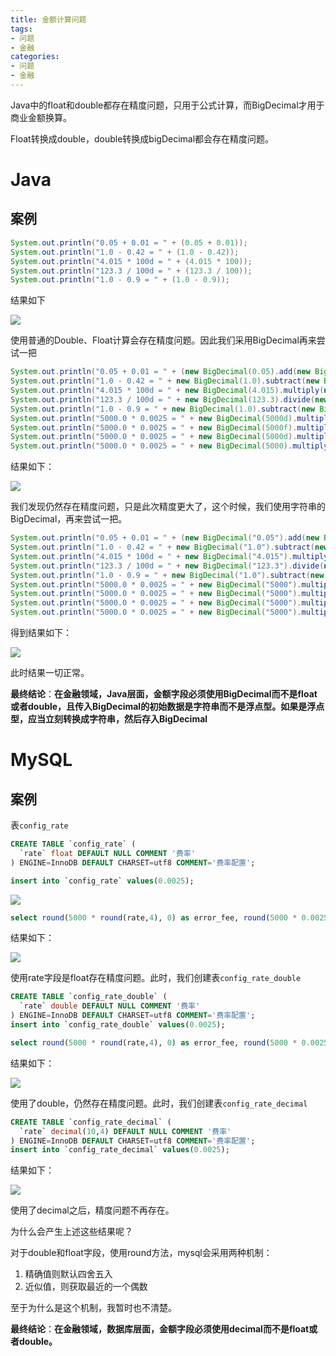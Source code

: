 ```yaml
---
title: 金额计算问题
tags: 
- 问题
- 金融
categories:
- 问题
- 金融
---
```




Java中的float和double都存在精度问题，只用于公式计算，而BigDecimal才用于商业金额换算。



Float转换成double，double转换成bigDecimal都会存在精度问题。



# Java

## 案例

```java
System.out.println("0.05 + 0.01 = " + (0.05 + 0.01));
System.out.println("1.0 - 0.42 = " + (1.0 - 0.42));
System.out.println("4.015 * 100d = " + (4.015 * 100));
System.out.println("123.3 / 100d = " + (123.3 / 100));
System.out.println("1.0 - 0.9 = " + (1.0 - 0.9));
```

结果如下

![](https://blog.airaccoon.cn/img/bed/20191009/1570612613061.png)

使用普通的Double、Float计算会存在精度问题。因此我们采用BigDecimal再来尝试一把

```java
System.out.println("0.05 + 0.01 = " + (new BigDecimal(0.05).add(new BigDecimal(0.01))));
System.out.println("1.0 - 0.42 = " + new BigDecimal(1.0).subtract(new BigDecimal(0.42)));
System.out.println("4.015 * 100d = " + new BigDecimal(4.015).multiply(new BigDecimal(100)));
System.out.println("123.3 / 100d = " + new BigDecimal(123.3).divide(new BigDecimal(100)));
System.out.println("1.0 - 0.9 = " + new BigDecimal(1.0).subtract(new BigDecimal(0.9)));
System.out.println("5000.0 * 0.0025 = " + new BigDecimal(5000d).multiply(new BigDecimal(0.0025f)));
System.out.println("5000.0 * 0.0025 = " + new BigDecimal(5000f).multiply(new BigDecimal(0.0025f)));
System.out.println("5000.0 * 0.0025 = " + new BigDecimal(5000d).multiply(new BigDecimal(0.0025d)));
System.out.println("5000.0 * 0.0025 = " + new BigDecimal(5000).multiply(new BigDecimal(0.0025d)));
```

结果如下：

![](https://blog.airaccoon.cn/img/bed/20191009/1570612741299.png)

我们发现仍然存在精度问题，只是此次精度更大了，这个时候，我们使用字符串的BigDecimal，再来尝试一把。

```java
System.out.println("0.05 + 0.01 = " + (new BigDecimal("0.05").add(new BigDecimal("0.01"))));
System.out.println("1.0 - 0.42 = " + new BigDecimal("1.0").subtract(new BigDecimal("0.42")));
System.out.println("4.015 * 100d = " + new BigDecimal("4.015").multiply(new BigDecimal("100")));
System.out.println("123.3 / 100d = " + new BigDecimal("123.3").divide(new BigDecimal("100")));
System.out.println("1.0 - 0.9 = " + new BigDecimal("1.0").subtract(new BigDecimal("0.9")));
System.out.println("5000.0 * 0.0025 = " + new BigDecimal("5000").multiply(new BigDecimal("0.0025")));
System.out.println("5000.0 * 0.0025 = " + new BigDecimal("5000").multiply(new BigDecimal("0.0025")));
System.out.println("5000.0 * 0.0025 = " + new BigDecimal("5000").multiply(new BigDecimal("0.0025")));
System.out.println("5000.0 * 0.0025 = " + new BigDecimal("5000").multiply(new BigDecimal("0.0025")));
```

得到结果如下：

![](https://blog.airaccoon.cn/img/bed/20191009/1570612942531.png)

此时结果一切正常。

**最终结论**：**在金融领域，Java层面，金额字段必须使用BigDecimal而不是float或者double，且传入BigDecimal的初始数据是字符串而不是浮点型。如果是浮点型，应当立刻转换成字符串，然后存入BigDecimal**



# MySQL

## 案例

表`config_rate`

```sql
CREATE TABLE `config_rate` (
  `rate` float DEFAULT NULL COMMENT '费率'
) ENGINE=InnoDB DEFAULT CHARSET=utf8 COMMENT='费率配置';

insert into `config_rate` values(0.0025);
```

![](https://blog.airaccoon.cn/img/bed/20191009/1570611645681.png)

```sql
select round(5000 * round(rate,4), 0) as error_fee, round(5000 * 0.0025, 0) as success_fee, rate FROM config_rate;
```

结果如下：

![](https://blog.airaccoon.cn/img/bed/20191009/1570611781453.png)

使用rate字段是float存在精度问题。此时，我们创建表`config_rate_double`

```sql
CREATE TABLE `config_rate_double` (
  `rate` double DEFAULT NULL COMMENT '费率'
) ENGINE=InnoDB DEFAULT CHARSET=utf8 COMMENT='费率配置';
insert into `config_rate_double` values(0.0025);

select round(5000 * round(rate,4), 0) as error_fee, round(5000 * 0.0025, 0) as success_fee, rate FROM config_rate_double;
```

结果如下：

![](https://blog.airaccoon.cn/img/bed/20191009/1570612086581.png)

使用了double，仍然存在精度问题。此时，我们创建表`config_rate_decimal`

```sql
CREATE TABLE `config_rate_decimal` (
  `rate` decimal(10,4) DEFAULT NULL COMMENT '费率'
) ENGINE=InnoDB DEFAULT CHARSET=utf8 COMMENT='费率配置';
insert into `config_rate_decimal` values(0.0025);
```

结果如下：

![](https://blog.airaccoon.cn/img/bed/20191009/1570612471380.png)

使用了decimal之后，精度问题不再存在。

为什么会产生上述这些结果呢？

对于double和float字段，使用round方法，mysql会采用两种机制：

1. 精确值则默认四舍五入
2. 近似值，则获取最近的一个偶数

至于为什么是这个机制，我暂时也不清楚。

**最终结论**：**在金融领域，数据库层面，金额字段必须使用decimal而不是float或者double。**









